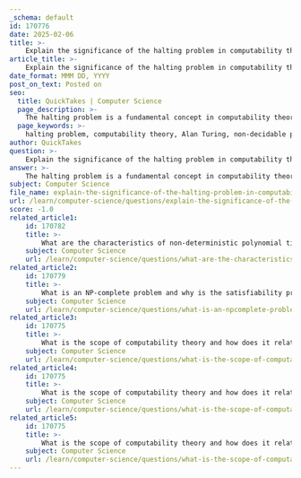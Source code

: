 ```yaml
---
_schema: default
id: 170776
date: 2025-02-06
title: >-
    Explain the significance of the halting problem in computability theory.
article_title: >-
    Explain the significance of the halting problem in computability theory.
date_format: MMM DD, YYYY
post_on_text: Posted on
seo:
  title: QuickTakes | Computer Science
  page_description: >-
    The halting problem is a fundamental concept in computability theory that demonstrates the limits of algorithmic computation and highlights important implications for decidability and theoretical computer science.
  page_keywords: >-
    halting problem, computability theory, Alan Turing, non-decidable problem, algorithm, computation limits, decidability, theoretical computer science, complexity theory, software verification, programming languages, human oversight
author: QuickTakes
question: >-
    Explain the significance of the halting problem in computability theory.
answer: >-
    The halting problem is a fundamental concept in computability theory that illustrates the inherent limitations of algorithmic computation. It was first formulated by Alan Turing in 1936 and serves as a critical example of a problem that cannot be solved by any algorithm.\n\n### Significance of the Halting Problem\n\n1. **Definition**: The halting problem asks whether there exists a general algorithm that can determine, for any given program and input, whether the program will eventually halt (terminate) or run indefinitely. Turing proved that no such algorithm can exist.\n\n2. **Decidability**: The halting problem is a classic example of a non-decidable problem. This means that there is no algorithm that can provide a correct yes or no answer for all possible program-input pairs. This result has profound implications for the field of computer science, as it establishes a boundary between what can and cannot be computed.\n\n3. **Implications for Computability Theory**: The halting problem highlights the limits of computation and the concept of decidability. It shows that while some problems can be solved algorithmically, others are fundamentally unsolvable. This distinction is crucial for understanding the capabilities and limitations of computational systems.\n\n4. **Foundation for Further Research**: The halting problem has paved the way for further exploration into other undecidable problems and has influenced various areas of theoretical computer science, including complexity theory and formal language theory. It serves as a benchmark for evaluating the solvability of other computational problems.\n\n5. **Real-World Applications**: Understanding the halting problem and its implications helps in the design of programming languages and compilers, as well as in the development of software verification tools. It informs developers about the limitations of automated reasoning and the necessity of human oversight in certain computational tasks.\n\nIn summary, the halting problem is significant in computability theory as it exemplifies the limits of what can be computed, establishes the concept of undecidability, and influences both theoretical and practical aspects of computer science.
subject: Computer Science
file_name: explain-the-significance-of-the-halting-problem-in-computability-theory.md
url: /learn/computer-science/questions/explain-the-significance-of-the-halting-problem-in-computability-theory
score: -1.0
related_article1:
    id: 170782
    title: >-
        What are the characteristics of non-deterministic polynomial time?
    subject: Computer Science
    url: /learn/computer-science/questions/what-are-the-characteristics-of-nondeterministic-polynomial-time
related_article2:
    id: 170779
    title: >-
        What is an NP-complete problem and why is the satisfiability problem significant in this context?
    subject: Computer Science
    url: /learn/computer-science/questions/what-is-an-npcomplete-problem-and-why-is-the-satisfiability-problem-significant-in-this-context
related_article3:
    id: 170775
    title: >-
        What is the scope of computability theory and how does it relate to problem solvability?
    subject: Computer Science
    url: /learn/computer-science/questions/what-is-the-scope-of-computability-theory-and-how-does-it-relate-to-problem-solvability
related_article4:
    id: 170775
    title: >-
        What is the scope of computability theory and how does it relate to problem solvability?
    subject: Computer Science
    url: /learn/computer-science/questions/what-is-the-scope-of-computability-theory-and-how-does-it-relate-to-problem-solvability
related_article5:
    id: 170775
    title: >-
        What is the scope of computability theory and how does it relate to problem solvability?
    subject: Computer Science
    url: /learn/computer-science/questions/what-is-the-scope-of-computability-theory-and-how-does-it-relate-to-problem-solvability
---
```


&nbsp;